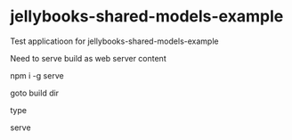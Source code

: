 # jellybooks-shared-models-example

Test applicatioon for jellybooks-shared-models-example

Need to serve build as web server content

npm i -g serve

goto build dir

type 

serve
